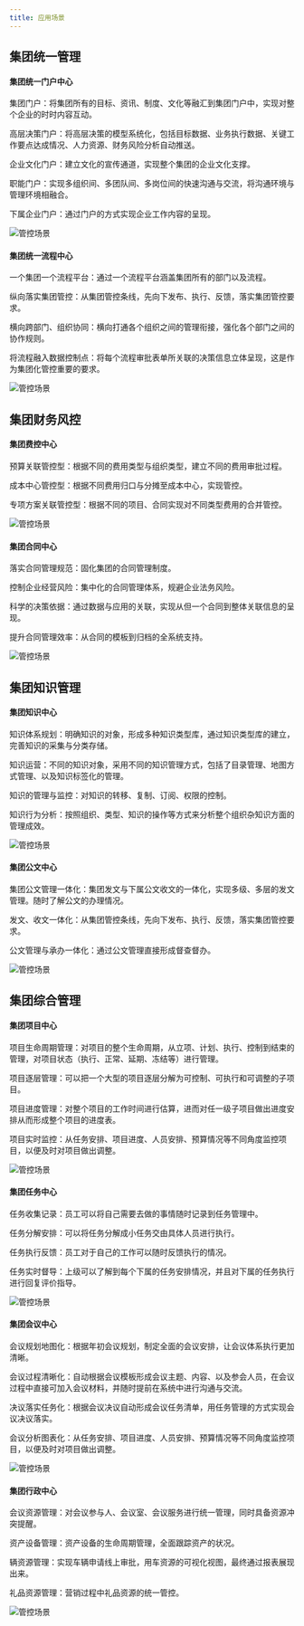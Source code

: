 ```yaml
---
title: 应用场景
---
```

## 集团统一管理

#### 集团统一门户中心

集团门户：将集团所有的目标、资讯、制度、文化等融汇到集团门户中，实现对整个企业的时时内容互动。

高层决策门户：将高层决策的模型系统化，包括目标数据、业务执行数据、关键工作要点达成情况、人力资源、财务风险分析自动推送。

企业文化门户：建立文化的宣传通道，实现整个集团的企业文化支撑。

职能门户：实现多组织间、多团队间、多岗位间的快速沟通与交流，将沟通环境与管理环境相融合。

下属企业门户：通过门户的方式实现企业工作内容的呈现。

![管控场景](/static/assets/groupimg/管控场景.png)

#### 集团统一流程中心

一个集团一个流程平台：通过一个流程平台涵盖集团所有的部门以及流程。

纵向落实集团管控：从集团管控条线，先向下发布、执行、反馈，落实集团管控要求。

横向跨部门、组织协同：横向打通各个组织之间的管理衔接，强化各个部门之间的协作规则。

将流程融入数据控制点：将每个流程审批表单所关联的决策信息立体呈现，这是作为集团化管控重要的要求。

![管控场景](/static/assets/groupimg/管控场景1.png)

## 集团财务风控

#### 集团费控中心

预算关联管控型：根据不同的费用类型与组织类型，建立不同的费用审批过程。

成本中心管控型：根据不同费用归口与分摊至成本中心，实现管控。

专项方案关联管控型：根据不同的项目、合同实现对不同类型费用的合并管控。

![管控场景](/static/assets/groupimg/管控场景4.png)

#### 集团合同中心

落实合同管理规范：固化集团的合同管理制度。

控制企业经营风险：集中化的合同管理体系，规避企业法务风险。

科学的决策依据：通过数据与应用的关联，实现从但一个合同到整体关联信息的呈现。

提升合同管理效率：从合同的模板到归档的全系统支持。

![管控场景](/static/assets/groupimg/管控场景5.png)

## 集团知识管理

#### 集团知识中心

知识体系规划：明确知识的对象，形成多种知识类型库，通过知识类型库的建立，完善知识的采集与分类存储。

知识运营：不同的知识对象，采用不同的知识管理方式，包括了目录管理、地图方式管理、以及知识标签化的管理。

知识的管理与监控：对知识的转移、复制、订阅、权限的控制。

知识行为分析：按照组织、类型、知识的操作等方式来分析整个组织杂知识方面的管理成效。

![管控场景](/static/assets/groupimg/管控场景2.png)

#### 集团公文中心

集团公文管理一体化：集团发文与下属公文收文的一体化，实现多级、多层的发文管理。随时了解公文的办理情况。

发文、收文一体化：从集团管控条线，先向下发布、执行、反馈，落实集团管控要求。

公文管理与承办一体化：通过公文管理直接形成督查督办。

![管控场景](/static/assets/groupimg/管控场景3.png)

## 集团综合管理

#### 集团项目中心

项目生命周期管理：对项目的整个生命周期，从立项、计划、执行、控制到结束的管理，对项目状态（执行、正常、延期、冻结等）进行管理。

项目逐层管理：可以把一个大型的项目逐层分解为可控制、可执行和可调整的子项目。

项目进度管理：对整个项目的工作时间进行估算，进而对任一级子项目做出进度安排从而形成整个项目的进度表。

项目实时监控：从任务安排、项目进度、人员安排、预算情况等不同角度监控项目，以便及时对项目做出调整。

![管控场景](/static/assets/groupimg/管控场景6.png)

#### 集团任务中心

任务收集记录：员工可以将自己需要去做的事情随时记录到任务管理中。

任务分解安排：可以将任务分解成小任务交由具体人员进行执行。

任务执行反馈：员工对于自己的工作可以随时反馈执行的情况。

任务实时督导：上级可以了解到每个下属的任务安排情况，并且对下属的任务执行进行回复评价指导。

![管控场景](/static/assets/groupimg/管控场景7.png)


#### 集团会议中心
会议规划地图化：根据年初会议规划，制定全面的会议安排，让会议体系执行更加清晰。

会议过程清晰化：自动根据会议模板形成会议主题、内容、以及参会人员，在会议过程中直接可加入会议材料，并随时提前在系统中进行沟通与交流。

决议落实任务化：根据会议决议自动形成会议任务清单，用任务管理的方式实现会议决议落实。

会议分析图表化：从任务安排、项目进度、人员安排、预算情况等不同角度监控项目，以便及时对项目做出调整。

![管控场景](/static/assets/groupimg/管控场景8.png)

#### 集团行政中心

会议资源管理：对会议参与人、会议室、会议服务进行统一管理，同时具备资源冲突提醒。

资产设备管理：资产设备的生命周期管理，全面跟踪资产的状况。

辆资源管理：实现车辆申请线上审批，用车资源的可视化视图，最终通过报表展现出来。

礼品资源管理：营销过程中礼品资源的统一管控。

![管控场景](/static/assets/groupimg/管控场景9.png)